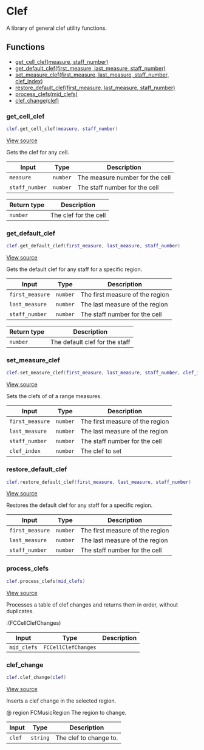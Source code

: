 # Clef

A library of general clef utility functions.

## Functions

- [get_cell_clef(measure, staff_number)](#get_cell_clef)
- [get_default_clef(first_measure, last_measure, staff_number)](#get_default_clef)
- [set_measure_clef(first_measure, last_measure, staff_number, clef_index)](#set_measure_clef)
- [restore_default_clef(first_measure, last_measure, staff_number)](#restore_default_clef)
- [process_clefs(mid_clefs)](#process_clefs)
- [clef_change(clef)](#clef_change)

### get_cell_clef

```lua
clef.get_cell_clef(measure, staff_number)
```

[View source](https://github.com/finale-lua/lua-scripts/tree/master/src/library/clef.lua#L46)

Gets the clef for any cell.

| Input | Type | Description |
| ----- | ---- | ----------- |
| `measure` | `number` | The measure number for the cell |
| `staff_number` | `number` | The staff number for the cell |

| Return type | Description |
| ----------- | ----------- |
| `number` | The clef for the cell |

### get_default_clef

```lua
clef.get_default_clef(first_measure, last_measure, staff_number)
```

[View source](https://github.com/finale-lua/lua-scripts/tree/master/src/library/clef.lua#L73)

Gets the default clef for any staff for a specific region.

| Input | Type | Description |
| ----- | ---- | ----------- |
| `first_measure` | `number` | The first measure of the region |
| `last_measure` | `number` | The last measure of the region |
| `staff_number` | `number` | The staff number for the cell |

| Return type | Description |
| ----------- | ----------- |
| `number` | The default clef for the staff |

### set_measure_clef

```lua
clef.set_measure_clef(first_measure, last_measure, staff_number, clef_index)
```

[View source](https://github.com/finale-lua/lua-scripts/tree/master/src/library/clef.lua#L95)

Sets the clefs of of a range measures.

| Input | Type | Description |
| ----- | ---- | ----------- |
| `first_measure` | `number` | The first measure of the region |
| `last_measure` | `number` | The last measure of the region |
| `staff_number` | `number` | The staff number for the cell |
| `clef_index` | `number` | The clef to set |

### restore_default_clef

```lua
clef.restore_default_clef(first_measure, last_measure, staff_number)
```

[View source](https://github.com/finale-lua/lua-scripts/tree/master/src/library/clef.lua#L125)

Restores the default clef for any staff for a specific region.

| Input | Type | Description |
| ----- | ---- | ----------- |
| `first_measure` | `number` | The first measure of the region |
| `last_measure` | `number` | The last measure of the region |
| `staff_number` | `number` | The staff number for the cell |

### process_clefs

```lua
clef.process_clefs(mid_clefs)
```

[View source](https://github.com/finale-lua/lua-scripts/tree/master/src/library/clef.lua#L159)

Processes a table of clef changes and returns them in order, without duplicates.

:(FCCellClefChanges) 

| Input | Type | Description |
| ----- | ---- | ----------- |
| `mid_clefs` | `FCCellClefChanges` |  |

### clef_change

```lua
clef.clef_change(clef)
```

[View source](https://github.com/finale-lua/lua-scripts/tree/master/src/library/clef.lua#L199)

Inserts a clef change in the selected region.

@ region FCMusicRegion The region to change.

| Input | Type | Description |
| ----- | ---- | ----------- |
| `clef` | `string` | The clef to change to. |
